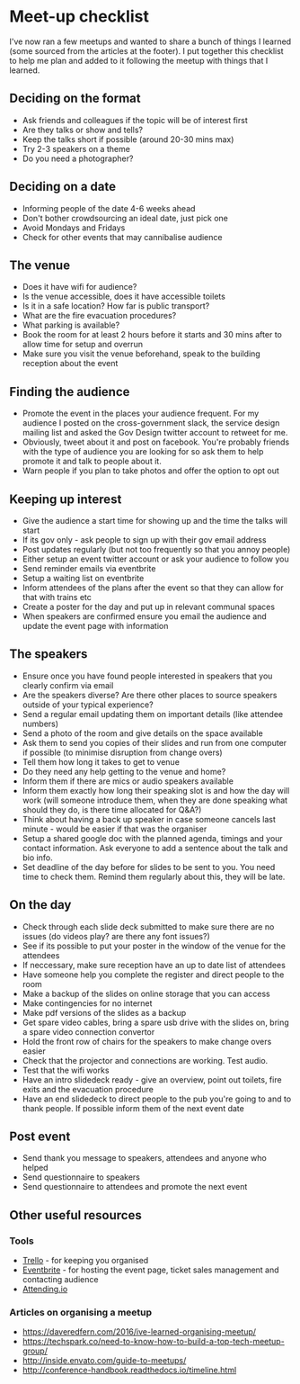 # Meet-up checklist

I've now ran a few meetups and wanted to share a bunch of things I learned (some sourced from the articles at the footer). I put together this checklist to help me plan and added to it following the meetup with things that I learned.

## Deciding on the format
- Ask friends and colleagues if the topic will be of interest first
- Are they talks or show and tells?
- Keep the talks short if possible (around 20-30 mins max)
- Try 2-3 speakers on a theme
- Do you need a photographer?

## Deciding on a date
- Informing people of the date 4-6 weeks ahead
- Don't bother crowdsourcing an ideal date, just pick one
- Avoid Mondays and Fridays
- Check for other events that may cannibalise audience

## The venue
- Does it have wifi for audience?
- Is the venue accessible, does it have accessible toilets
- Is it in a safe location? How far is public transport?
- What are the fire evacuation procedures?
- What parking is available?
- Book the room for at least 2 hours before it starts and 30 mins after to allow time for setup and overrun 
- Make sure you visit the venue beforehand, speak to the building reception about the event

## Finding the audience
- Promote the event in the places your audience frequent. For my audience I posted on the cross-government slack, the service design mailing list and asked the Gov Design twitter account to retweet for me. 
- Obviously, tweet about it and post on facebook. You're probably friends with the type of audience you are looking for so ask them to help promote it and talk to people about it. 
- Warn people if you plan to take photos and offer the option to opt out

## Keeping up interest
- Give the audience a start time for showing up and the time the talks will start
- If its gov only - ask people to sign up with their gov email address
- Post updates regularly (but not too frequently so that you annoy people)
- Either setup an event twitter account or ask your audience to follow you
- Send reminder emails via eventbrite
- Setup a waiting list on eventbrite
- Inform attendees of the plans after the event so that they can allow for that with trains etc
- Create a poster for the day and put up in relevant communal spaces
- When speakers are confirmed ensure you email the audience and update the event page with information

## The speakers
- Ensure once you have found people interested in speakers that you clearly confirm via email
- Are the speakers diverse? Are there other places to source speakers outside of your typical experience? 
- Send a regular email updating them on important details (like attendee numbers)
- Send a photo of the room and give details on the space available
- Ask them to send you copies of their slides and run from one computer if possible (to minimise disruption from change overs)
- Tell them how long it takes to get to venue
- Do they need any help getting to the venue and home?
- Inform them if there are mics or audio speakers available
- Inform them exactly how long their speaking slot is and how the day will work (will someone introduce them, when they are done speaking what should they do, is there time allocated for Q&A?)
- Think about having a back up speaker in case someone cancels last minute - would be easier if that was the organiser
- Setup a shared google doc with the planned agenda, timings and your contact information. Ask everyone to add a sentence about the talk and bio info.
- Set deadline of the day before for slides to be sent to you. You need time to check them. Remind them regularly about this, they will be late.

## On the day
- Check through each slide deck submitted to make sure there are no issues (do videos play? are there any font issues?)
- See if its possible to put your poster in the window of the venue for the attendees
- If neccessary, make sure reception have an up to date list of attendees
- Have someone help you complete the register and direct people to the room
- Make a backup of the slides on online storage that you can access
- Make contingencies for no internet
- Make pdf versions of the slides as a backup
- Get spare video cables, bring a spare usb drive with the slides on, bring a spare video connection convertor
- Hold the front row of chairs for the speakers to make change overs easier
- Check that the projector and connections are working. Test audio.
- Test that the wifi works
- Have an intro slidedeck ready - give an overview, point out toilets, fire exits and the evacuation procedure
- Have an end slidedeck to direct people to the pub you're going to and to thank people. If possible inform them of the next event date

## Post event
- Send thank you message to speakers, attendees and anyone who helped
- Send questionnaire to speakers
- Send questionnaire to attendees and promote the next event

## Other useful resources

### Tools
- [Trello](https://trello.com) - for keeping you organised
- [Eventbrite](https://eventbrite.co.uk) - for hosting the event page, ticket sales management and contacting audience
- [Attending.io](http://attending.io)

### Articles on organising a meetup
- https://daveredfern.com/2016/ive-learned-organising-meetup/
- https://techspark.co/need-to-know-how-to-build-a-top-tech-meetup-group/
- http://inside.envato.com/guide-to-meetups/
- http://conference-handbook.readthedocs.io/timeline.html
